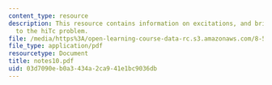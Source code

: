 ```yaml
---
content_type: resource
description: This resource contains information on excitations, and brief introduction
  to the hiTc problem.
file: /media/https%3A/open-learning-course-data-rc.s3.amazonaws.com/8-513-many-body-theory-for-condensed-matter-systems-fall-2004/03d7090eb0a3434a2ca941e1bc9036db_notes10.pdf
file_type: application/pdf
resourcetype: Document
title: notes10.pdf
uid: 03d7090e-b0a3-434a-2ca9-41e1bc9036db
---
```

